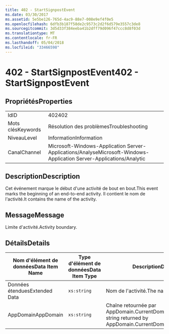 ```yaml
---
title: 402 - StartSignpostEvent
ms.date: 03/30/2017
ms.assetid: 5e5be126-765d-4ac9-88e7-008e9ef4f0e5
ms.openlocfilehash: 6dfb3b187f58de2c9573c2d2f6d579e3557c3de8
ms.sourcegitcommit: 3d5d33f384eeba41b2dff79d096f47ccc8d8f03d
ms.translationtype: MT
ms.contentlocale: fr-FR
ms.lasthandoff: 05/04/2018
ms.locfileid: "33466598"
---
```

# <a name="402---startsignpostevent"></a><span data-ttu-id="f3bc1-102">402 - StartSignpostEvent</span><span class="sxs-lookup"><span data-stu-id="f3bc1-102">402 - StartSignpostEvent</span></span>
## <a name="properties"></a><span data-ttu-id="f3bc1-103">Propriétés</span><span class="sxs-lookup"><span data-stu-id="f3bc1-103">Properties</span></span>  
  
|||  
|-|-|  
|<span data-ttu-id="f3bc1-104">Id</span><span class="sxs-lookup"><span data-stu-id="f3bc1-104">ID</span></span>|<span data-ttu-id="f3bc1-105">402</span><span class="sxs-lookup"><span data-stu-id="f3bc1-105">402</span></span>|  
|<span data-ttu-id="f3bc1-106">Mots clés</span><span class="sxs-lookup"><span data-stu-id="f3bc1-106">Keywords</span></span>|<span data-ttu-id="f3bc1-107">Résolution des problèmes</span><span class="sxs-lookup"><span data-stu-id="f3bc1-107">Troubleshooting</span></span>|  
|<span data-ttu-id="f3bc1-108">Niveau</span><span class="sxs-lookup"><span data-stu-id="f3bc1-108">Level</span></span>|<span data-ttu-id="f3bc1-109">Information</span><span class="sxs-lookup"><span data-stu-id="f3bc1-109">Information</span></span>|  
|<span data-ttu-id="f3bc1-110">Canal</span><span class="sxs-lookup"><span data-stu-id="f3bc1-110">Channel</span></span>|<span data-ttu-id="f3bc1-111">Microsoft-Windows-Application Server-Applications/Analyse</span><span class="sxs-lookup"><span data-stu-id="f3bc1-111">Microsoft-Windows-Application Server-Applications/Analytic</span></span>|  
  
## <a name="description"></a><span data-ttu-id="f3bc1-112">Description</span><span class="sxs-lookup"><span data-stu-id="f3bc1-112">Description</span></span>  
 <span data-ttu-id="f3bc1-113">Cet événement marque le début d'une activité de bout en bout.</span><span class="sxs-lookup"><span data-stu-id="f3bc1-113">This event marks the beginning of an end-to-end activity.</span></span> <span data-ttu-id="f3bc1-114">Il contient le nom de l'activité.</span><span class="sxs-lookup"><span data-stu-id="f3bc1-114">It contains the name of the activity.</span></span>  
  
## <a name="message"></a><span data-ttu-id="f3bc1-115">Message</span><span class="sxs-lookup"><span data-stu-id="f3bc1-115">Message</span></span>  
 <span data-ttu-id="f3bc1-116">Limite d'activité.</span><span class="sxs-lookup"><span data-stu-id="f3bc1-116">Activity boundary.</span></span>  
  
## <a name="details"></a><span data-ttu-id="f3bc1-117">Détails</span><span class="sxs-lookup"><span data-stu-id="f3bc1-117">Details</span></span>  
  
|<span data-ttu-id="f3bc1-118">Nom d'élément de données</span><span class="sxs-lookup"><span data-stu-id="f3bc1-118">Data Item Name</span></span>|<span data-ttu-id="f3bc1-119">Type d'élément de données</span><span class="sxs-lookup"><span data-stu-id="f3bc1-119">Data Item Type</span></span>|<span data-ttu-id="f3bc1-120">Description</span><span class="sxs-lookup"><span data-stu-id="f3bc1-120">Description</span></span>|  
|--------------------|--------------------|-----------------|  
|<span data-ttu-id="f3bc1-121">Données étendues</span><span class="sxs-lookup"><span data-stu-id="f3bc1-121">Extended Data</span></span>|`xs:string`|<span data-ttu-id="f3bc1-122">Nom de l'activité.</span><span class="sxs-lookup"><span data-stu-id="f3bc1-122">The name of the activity.</span></span>|  
|<span data-ttu-id="f3bc1-123">AppDomain</span><span class="sxs-lookup"><span data-stu-id="f3bc1-123">AppDomain</span></span>|`xs:string`|<span data-ttu-id="f3bc1-124">Chaîne retournée par AppDomain.CurrentDomain.FriendlyName.</span><span class="sxs-lookup"><span data-stu-id="f3bc1-124">The string returned by AppDomain.CurrentDomain.FriendlyName.</span></span>|
